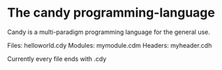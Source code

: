 # The candy programming-language

Candy is a multi-paradigm programming language for the general use.

Files: helloworld.cdy
Modules: mymodule.cdm
Headers: myheader.cdh

Currently every file ends with .cdy
